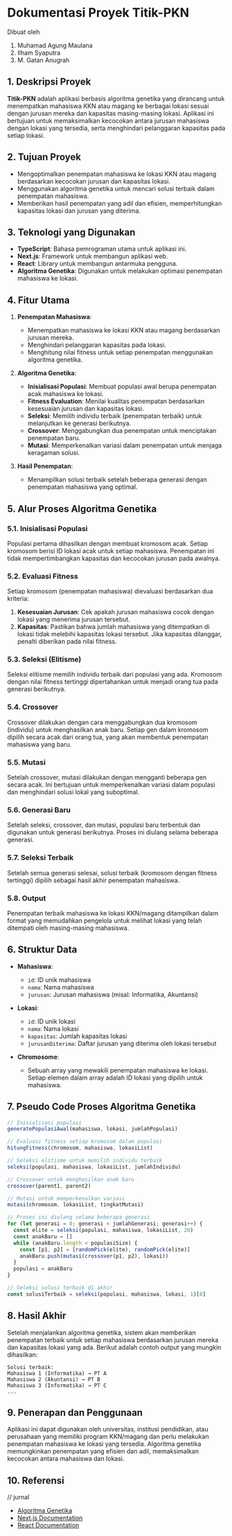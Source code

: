 # **Dokumentasi Proyek Titik-PKN**

Dibuat oleh
1. Muhamad Agung Maulana
2. Ilham Syaputra
3. M. Gatan Anugrah

## **1. Deskripsi Proyek**

**Titik-PKN** adalah aplikasi berbasis algoritma genetika yang dirancang untuk menempatkan mahasiswa KKN atau magang ke berbagai lokasi sesuai dengan jurusan mereka dan kapasitas masing-masing lokasi. Aplikasi ini bertujuan untuk memaksimalkan kecocokan antara jurusan mahasiswa dengan lokasi yang tersedia, serta menghindari pelanggaran kapasitas pada setiap lokasi.

## **2. Tujuan Proyek**

* Mengoptimalkan penempatan mahasiswa ke lokasi KKN atau magang berdasarkan kecocokan jurusan dan kapasitas lokasi.
* Menggunakan algoritma genetika untuk mencari solusi terbaik dalam penempatan mahasiswa.
* Memberikan hasil penempatan yang adil dan efisien, memperhitungkan kapasitas lokasi dan jurusan yang diterima.

## **3. Teknologi yang Digunakan**

* **TypeScript**: Bahasa pemrograman utama untuk aplikasi ini.
* **Next.js**: Framework untuk membangun aplikasi web.
* **React**: Library untuk membangun antarmuka pengguna.
* **Algoritma Genetika**: Digunakan untuk melakukan optimasi penempatan mahasiswa ke lokasi.

## **4. Fitur Utama**

1. **Penempatan Mahasiswa**:

    * Menempatkan mahasiswa ke lokasi KKN atau magang berdasarkan jurusan mereka.
    * Menghindari pelanggaran kapasitas pada lokasi.
    * Menghitung nilai fitness untuk setiap penempatan menggunakan algoritma genetika.

2. **Algoritma Genetika**:

    * **Inisialisasi Populasi**: Membuat populasi awal berupa penempatan acak mahasiswa ke lokasi.
    * **Fitness Evaluation**: Menilai kualitas penempatan berdasarkan kesesuaian jurusan dan kapasitas lokasi.
    * **Seleksi**: Memilih individu terbaik (penempatan terbaik) untuk melanjutkan ke generasi berikutnya.
    * **Crossover**: Menggabungkan dua penempatan untuk menciptakan penempatan baru.
    * **Mutasi**: Memperkenalkan variasi dalam penempatan untuk menjaga keragaman solusi.

3. **Hasil Penempatan**:

    * Menampilkan solusi terbaik setelah beberapa generasi dengan penempatan mahasiswa yang optimal.

## **5. Alur Proses Algoritma Genetika**

### **5.1. Inisialisasi Populasi**

Populasi pertama dihasilkan dengan membuat kromosom acak. Setiap kromosom berisi ID lokasi acak untuk setiap mahasiswa. Penempatan ini tidak mempertimbangkan kapasitas dan kecocokan jurusan pada awalnya.

### **5.2. Evaluasi Fitness**

Setiap kromosom (penempatan mahasiswa) dievaluasi berdasarkan dua kriteria:

1. **Kesesuaian Jurusan**: Cek apakah jurusan mahasiswa cocok dengan lokasi yang menerima jurusan tersebut.
2. **Kapasitas**: Pastikan bahwa jumlah mahasiswa yang ditempatkan di lokasi tidak melebihi kapasitas lokasi tersebut. Jika kapasitas dilanggar, penalti diberikan pada nilai fitness.

### **5.3. Seleksi (Elitisme)**

Seleksi elitisme memilih individu terbaik dari populasi yang ada. Kromosom dengan nilai fitness tertinggi dipertahankan untuk menjadi orang tua pada generasi berikutnya.

### **5.4. Crossover**

Crossover dilakukan dengan cara menggabungkan dua kromosom (individu) untuk menghasilkan anak baru. Setiap gen dalam kromosom dipilih secara acak dari orang tua, yang akan membentuk penempatan mahasiswa yang baru.

### **5.5. Mutasi**

Setelah crossover, mutasi dilakukan dengan mengganti beberapa gen secara acak. Ini bertujuan untuk memperkenalkan variasi dalam populasi dan menghindari solusi lokal yang suboptimal.

### **5.6. Generasi Baru**

Setelah seleksi, crossover, dan mutasi, populasi baru terbentuk dan digunakan untuk generasi berikutnya. Proses ini diulang selama beberapa generasi.

### **5.7. Seleksi Terbaik**

Setelah semua generasi selesai, solusi terbaik (kromosom dengan fitness tertinggi) dipilih sebagai hasil akhir penempatan mahasiswa.

### **5.8. Output**

Penempatan terbaik mahasiswa ke lokasi KKN/magang ditampilkan dalam format yang memudahkan pengelola untuk melihat lokasi yang telah ditempati oleh masing-masing mahasiswa.

## **6. Struktur Data**

* **Mahasiswa**:

    * `id`: ID unik mahasiswa
    * `nama`: Nama mahasiswa
    * `jurusan`: Jurusan mahasiswa (misal: Informatika, Akuntansi)

* **Lokasi**:

    * `id`: ID unik lokasi
    * `nama`: Nama lokasi
    * `kapasitas`: Jumlah kapasitas lokasi
    * `jurusanDiterima`: Daftar jurusan yang diterima oleh lokasi tersebut

* **Chromosome**:

    * Sebuah array yang mewakili penempatan mahasiswa ke lokasi. Setiap elemen dalam array adalah ID lokasi yang dipilih untuk mahasiswa.

## **7. Pseudo Code Proses Algoritma Genetika**

```ts
// Inisialisasi populasi
generatePopulasiAwal(mahasiswa, lokasi, jumlahPopulasi)

// Evaluasi fitness setiap kromosom dalam populasi
hitungFitness(chromosom, mahasiswa, lokasiList)

// Seleksi elitisme untuk memilih individu terbaik
seleksi(populasi, mahasiswa, lokasiList, jumlahIndividu)

// Crossover untuk menghasilkan anak baru
crossover(parent1, parent2)

// Mutasi untuk memperkenalkan variasi
mutasi(chromosom, lokasiList, tingkatMutasi)

// Proses ini diulang selama beberapa generasi
for (let generasi = 0; generasi < jumlahGenerasi; generasi++) {
  const elite = seleksi(populasi, mahasiswa, lokasiList, 20)
  const anakBaru = []
  while (anakBaru.length < populasiSize) {
    const [p1, p2] = [randomPick(elite), randomPick(elite)]
    anakBaru.push(mutasi(crossover(p1, p2), lokasi))
  }
  populasi = anakBaru
}

// Seleksi solusi terbaik di akhir
const solusiTerbaik = seleksi(populasi, mahasiswa, lokasi, 1)[0]
```

## **8. Hasil Akhir**

Setelah menjalankan algoritma genetika, sistem akan memberikan penempatan terbaik untuk setiap mahasiswa berdasarkan jurusan mereka dan kapasitas lokasi yang ada. Berikut adalah contoh output yang mungkin dihasilkan:

```
Solusi terbaik:
Mahasiswa 1 (Informatika) → PT A
Mahasiswa 2 (Akuntansi) → PT B
Mahasiswa 3 (Informatika) → PT C
...
```

## **9. Penerapan dan Penggunaan**

Aplikasi ini dapat digunakan oleh universitas, institusi pendidikan, atau perusahaan yang memiliki program KKN/magang dan perlu melakukan penempatan mahasiswa ke lokasi yang tersedia. Algoritma genetika memungkinkan penempatan yang efisien dan adil, memaksimalkan kecocokan antara mahasiswa dan lokasi.

## **10. Referensi**
// jurnal
* [Algoritma Genetika](https://en.wikipedia.org/wiki/Genetic_algorithm)
* [Next.js Documentation](https://nextjs.org/docs)
* [React Documentation](https://reactjs.org/docs/getting-started.html)